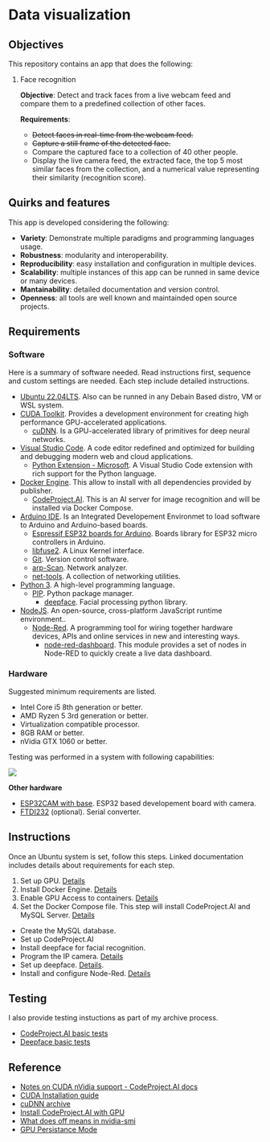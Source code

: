 # Data visualization

## Objectives

This repository contains an app that does the following:

1. Face recognition
    
    **Objective**: Detect and track faces from a live webcam feed and compare them to a predefined collection of other faces.

    **Requirements**:
    - ~~Detect faces in real-time from the webcam feed.~~
    - ~~Capture a still frame of the detected face.~~
    - Compare the captured face to a collection of 40 other people.
    - Display the live camera feed, the extracted face, the top 5 most similar faces from the collection, and a numerical value representing their similarity (recognition score).

## Quirks and features

This app is developed considering the following:
- **Variety**: Demonstrate multiple paradigms and programming languages usage.
- **Robustness**: modularity and interoperability.
- **Reproducibility**: easy installation and configuration in multiple devices.
- **Scalability**: multiple instances of this app can be runned in same device or many devices.
- **Mantainability**: detailed documentation and version control.
- **Openness**: all tools are well known and maintainded open source projects.

## Requirements

### Software
Here is a summary of software needed. Read instructions first, sequence and custom settings are needed. Each step include detailed instructions.

- [Ubuntu 22.04LTS](https://ubuntu.com/download/desktop). Also can be runned in any Debain Based distro, VM or WSL system.
- [CUDA Toolkit](https://developer.nvidia.com/cuda-toolkit). Provides a development environment for creating high performance GPU-accelerated applications.
    - [cuDNN](https://developer.nvidia.com/cudnn).  Is a GPU-accelerated library of primitives for deep neural networks.
- [Visual Studio Code](https://code.visualstudio.com/). A code editor redefined and optimized for building and debugging modern web and cloud applications.
    - [Python Extension - Microsoft](https://github.com/Microsoft/vscode-python). A Visual Studio Code extension with rich support for the Python language.
- [Docker Engine](https://docs.docker.com/engine/install/ubuntu/). This allow to install with all dependencies provided by publisher.
    - [CodeProject.AI](https://hub.docker.com/r/codeproject/ai-server). This is an AI server for image recognition and will be installed via Docker Compose.
- [Arduino IDE](https://www.arduino.cc/en/software). Is an Integrated Developement Environmet to load software to Arduino and Arduino-based boards.
    - [Espressif ESP32 boards for Arduino](https://github.com/espressif/arduino-esp32). Boards library for ESP32 micro controllers in Arduino.
    - [libfuse2](https://software.opensuse.org/package/libfuse2). A Linux Kernel interface.
    - [Git](https://git-scm.com/). Version control software.
    - [arp-Scan](https://linux.die.net/man/1/arp-scan). Network analyzer.
    - [net-tools](https://net-tools.sourceforge.io/). A collection of networking utilities.
- [Python 3](https://www.python.org/). A high-level programming language.
    - [PIP](https://pypi.org/project/pip/). Python package manager.
        - [deepface](https://github.com/serengil/deepface). Facial processing python library.
- [NodeJS](https://nodejs.org/en). An open-source, cross-platform JavaScript runtime environment..
    - [Node-Red](https://nodered.org/). A programming tool for wiring together hardware devices, APIs and online services in new and interesting ways.
        - [node-red-dashboard](https://flows.nodered.org/node/node-red-dashboard). This module provides a set of nodes in Node-RED to quickly create a live data dashboard. 

### Hardware

Suggested minimum requirements are listed.

- Intel Core i5 8th generation or better.
- AMD Ryzen 5 3rd generation or better.
- Virtualization compatible processor.
- 8GB RAM or better.
- nVidia GTX 1060 or better.

Testing was performed in a system with following capabilities:

![](https://github.com/hugoescalpelo/data-visualization/blob/main/Images/Screenshot%20from%202023-10-12%2016-17-54.png?raw=true)

**Other hardware**
- [ESP32CAM with base](https://docs.ai-thinker.com/en/esp32-cam). ESP32 based developement board with camera.
- [FTDI232](https://ftdichip.com/) (optional). Serial converter. 

## Instructions

Once an Ubuntu system is set, follow this steps. Linked documentation includes details about requirements for each step.

1. Set up GPU. [Details](https://github.com/hugoescalpelo/data-visualization/blob/main/CUDA/cuda-toolkit-instructons.md)
2. Install Docker Engine. [Details](https://github.com/hugoescalpelo/data-visualization/blob/main/Docker/docker-documentation.md)
3. Enable GPU Access to containers. [Details](https://github.com/hugoescalpelo/data-visualization/blob/main/Docker/docker-gpu-documentation.md)
4. Set the Docker Compose file. This step will install CodeProject.AI and MySQL Server. [Details](https://github.com/hugoescalpelo/data-visualization/blob/main/Docker/docker-compose-documentation.md)

- Create the MySQL database.
- Set up CodeProject.AI
- Install deepface for facial recognition.
- Program the IP camera. [Details](https://github.com/hugoescalpelo/data-visualization/blob/main/ESP32CAM/video-server-documentation.md)
- Set up deepface. [Details](https://github.com/hugoescalpelo/data-visualization/blob/main/deepface/deepface-documentation.md).
- Install and configure Node-Red. [Details](https://github.com/hugoescalpelo/data-visualization/blob/main/NodeRed/node-red-documentation.md)
 

## Testing
I also provide testing instuctions as part of my archive process.

- [CodeProject.AI basic tests](https://github.com/hugoescalpelo/data-visualization/blob/main/CodeProject.AI/basic-testing.md)
- [Deepface basic tests](https://github.com/hugoescalpelo/data-visualization/blob/main/deepface/deepface-documentation.md   )



## Reference

- [Notes on CUDA nVidia support - CodeProject.AI docs](https://www.codeproject.com/Articles/5322557/CodeProject-AI-Server-AI-the-easy-way)
- [CUDA Installation guide](https://gist.github.com/denguir/b21aa66ae7fb1089655dd9de8351a202)
- [cuDNN archive](https://developer.nvidia.com/rdp/cudnn-archive)
- [Install CodeProject.AI with GPU](https://youtu.be/6_jZmAt2yV4?si=QbV8ph1Ldi7IBFY6)
- [What does off means in nvidia-smi](https://forums.developer.nvidia.com/t/what-does-off-mean-in-the-output-of-nvidia-smi/37509/3)
- [GPU Persistance Mode](https://www.microway.com/hpc-tech-tips/nvidia-smi_control-your-gpus/)

<!-- 
2. Create the needed directories
3. Install compose
4. Move the configuration files
5. Set up nodeRed
6. Setup  -->


